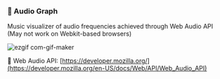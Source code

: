 ### 🔴 Audio Graph

Music visualizer of audio frequencies achieved through Web Audio API (May not work on Webkit-based browsers) 

![ezgif com-gif-maker](https://user-images.githubusercontent.com/51100407/203618962-fd0f48bd-f888-428b-8283-8f2479a880f3.gif)

🔗 Web Audio API: [https://developer.mozilla.org/](https://developer.mozilla.org/en-US/docs/Web/API/Web_Audio_API)
